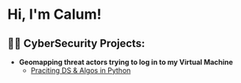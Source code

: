 <h1>Hi, I'm Calum! <br/></h1>

<h2>👨‍💻 CyberSecurity Projects:</h2>

- <b>Geomapping threat actors trying to log in to my Virtual Machine</b>
  - [Praciting DS & Algos in Python](https://github.com/joshmadakor1/Algorithms-Practice)


